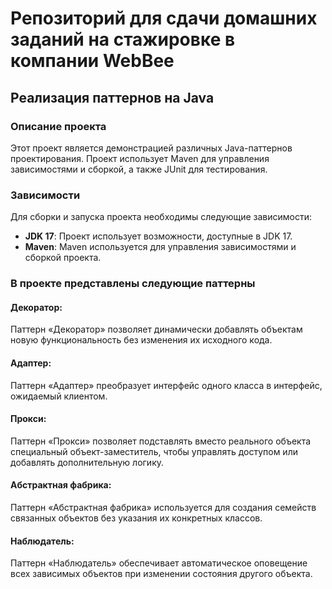 # Репозиторий для сдачи домашних заданий на стажировке в компании WebBee

## Реализация паттернов на Java

### Описание проекта

Этот проект является демонстрацией различных Java-паттернов проектирования.
Проект использует Maven для управления зависимостями и сборкой, а также JUnit для тестирования.

### Зависимости

Для сборки и запуска проекта необходимы следующие зависимости:

- **JDK 17**: Проект использует возможности, доступные в JDK 17.
- **Maven**: Maven используется для управления зависимостями и сборкой проекта.

### В проекте представлены следующие паттерны

#### Декоратор:
Паттерн «Декоратор» позволяет динамически добавлять объектам новую функциональность без изменения их исходного кода.

#### Адаптер:

Паттерн «Адаптер» преобразует интерфейс одного класса в интерфейс, ожидаемый клиентом.


#### Прокси:

Паттерн «Прокси» позволяет подставлять вместо реального объекта специальный объект-заместитель, чтобы управлять доступом или добавлять дополнительную логику.


#### Абстрактная фабрика:

Паттерн «Абстрактная фабрика» используется для создания семейств связанных объектов без указания их конкретных классов.


#### Наблюдатель: 

Паттерн «Наблюдатель» обеспечивает автоматическое оповещение всех зависимых объектов при изменении состояния другого объекта.
